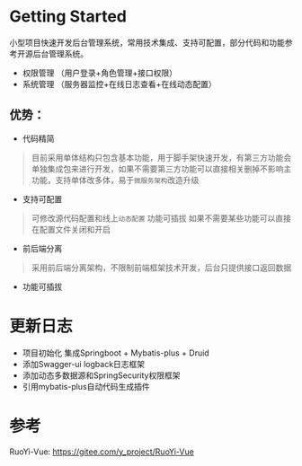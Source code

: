 # Getting Started
小型项目快速开发后台管理系统，常用技术集成、支持可配置，部分代码和功能参考开源后台管理系统。
- 权限管理 （用户登录+角色管理+接口权限）
- 系统管理 （服务器监控+在线日志查看+在线动态配置）

## 优势：
- 代码精简
> 目前采用单体结构只包含基本功能，用于脚手架快速开发，有第三方功能会单独集成包来进行开发，如果不需要第三方功能可以直接相关删掉不影响主功能，支持单体改多体，易于`微服务架构`改造升级
- 支持可配置
> 可修改源代码配置和线上`动态配置` 功能可插拔 如果不需要某些功能可以直接在配置文件关闭和开启
- 前后端分离
> 采用前后端分离架构，不限制前端框架技术开发，后台只提供接口返回数据
- 功能可插拔
> 

# 更新日志
- 项目初始化 集成Springboot + Mybatis-plus + Druid
- 添加Swagger-ui logback日志框架
- 添加动态多数据源和SpringSecurity权限框架
- 引用mybatis-plus自动代码生成插件

# 参考
RuoYi-Vue: https://gitee.com/y_project/RuoYi-Vue
